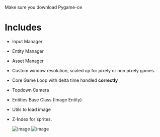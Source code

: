 Make sure you download Pygame-ce 

# Includes

- Input Manager
- Entity Manager
- Asset Manager
- Custom window resolution, scaled up for pixely or non pixely games.
- Core Game Loop with delta time handled **correctly**
- Topdown Camera
- Entities Base Class (Image Entity)
- Utils to load image
- Z-Index for sprites.

  ![image](https://github.com/user-attachments/assets/b355e816-d9ab-4b32-99a4-c58abc7cd666)
![image](https://github.com/user-attachments/assets/e151803a-edfb-4291-823d-7d30377d2e3a)
